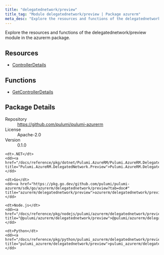 ```yaml
---
title: "delegatednetwork/preview"
title_tag: "Module delegatednetwork/preview | Package azurerm"
meta_desc: "Explore the resources and functions of the delegatednetwork/preview module in the azurerm package."
---
```


<!-- WARNING: this file was generated by Pulumi Docs Generator. -->
<!-- Do not edit by hand unless you're certain you know what you are doing! -->

Explore the resources and functions of the delegatednetwork/preview module in the azurerm package.

<h2 id="resources">Resources</h2>
<ul class="api">
    <li><a href="controllerdetails" title="ControllerDetails"><span class="symbol resource"></span>ControllerDetails</a></li>
</ul>

<h2 id="functions">Functions</h2>
<ul class="api">
    <li><a href="getcontrollerdetails" title="GetControllerDetails"><span class="symbol function"></span>GetControllerDetails</a></li>
</ul>

<h2 id="package-details">Package Details</h2>
<dl class="package-details">
	<dt>Repository</dt>
	<dd><a href="https://github.com/pulumi/pulumi-azurerm">https://github.com/pulumi/pulumi-azurerm</a></dd>
	<dt>License</dt>
	<dd>Apache-2.0</dd>
	<dt>Version</dt>
	<dd>0.1.0</dd>
</dl>



<dl class="tabular">

    <dt>.NET</dt>
    <dd><a href="/docs/reference/pkg/dotnet/Pulumi.AzureRM/Pulumi.AzureRM.DelegatedNetwork.Preview.html" title="Pulumi.AzureRM.DelegatedNetwork.Preview">Pulumi.AzureRM.DelegatedNetwork.Preview</a></dd>

    <dt>Go</dt>
    <dd><a href="https://pkg.go.dev/github.com/pulumi/pulumi-azurerm/sdk/go/azurerm/delegatednetwork/preview?tab=doc#" title="azurerm/delegatednetwork/preview">azurerm/delegatednetwork/preview</a></dd>

    <dt>Node.js</dt>
    <dd><a href="/docs/reference/pkg/nodejs/pulumi/azurerm/delegatednetwork/preview/#" title="@pulumi/azurerm/delegatednetwork/preview">@pulumi/azurerm/delegatednetwork/preview</a></dd>

    <dt>Python</dt>
    <dd><a href="/docs/reference/pkg/python/pulumi_azurerm/delegatednetwork/preview" title="pulumi_azurerm/delegatednetwork/preview">pulumi_azurerm/delegatednetwork/preview</a></dd>

</dl>

